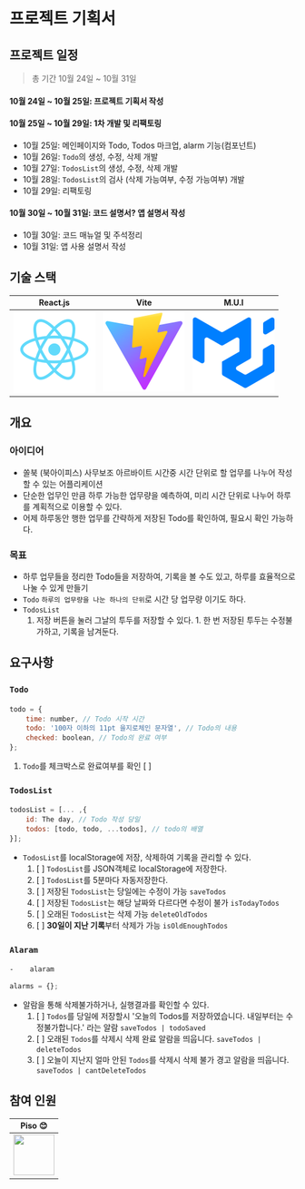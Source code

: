 # 프로젝트 기획서

## 프로젝트 일정

> 총 기간 10월 24일 ~ 10월 31일

#### 10월 24일 ~ 10월 25일: 프로젝트 기획서 작성

#### 10월 25일 ~ 10월 29일: 1차 개발 및 리팩토링

-   10월 25일: 메인페이지와 Todo, Todos 마크업, alarm 기능(컴포넌트)
-   10월 26일: `Todo`의 생성, 수정, 삭제 개발
-   10월 27일: `TodosList`의 생성, 수정, 삭제 개발
-   10월 28일: `TodosList`의 검사 (삭제 가능여부, 수정 가능여부) 개발
-   10월 29일: 리팩토링

#### 10월 30일 ~ 10월 31일: 코드 설명서? 앱 설명서 작성

-   10월 30일: 코드 매뉴얼 및 주석정리
-   10월 31일: 앱 사용 설명서 작성

## 기술 스택

| React.js                          | Vite                            | M.U.I                           |
| --------------------------------- | ------------------------------- | ------------------------------- |
| ![React](./assets/react-logo.svg) | ![Vite](./assets/vite-logo.svg) | ![M.U.I](./assets/mui-logo.svg) |

<!-- | 적응형 웹 디자인 Adapative Web Design                                          |
| ------------------------------------------------- |
| ![적응형 웹 디자인](./assets/adaptive-mobile.svg) | -->

## 개요

### 아이디어

-   쏠북 (북아이피스) 사무보조 아르바이트 시간중 시간 단위로 할 업무를 나누어 작성할 수 있는 어플리케이션
-   단순한 업무인 만큼 하루 가능한 업무량을 예측하여, 미리 시간 단위로 나누어 하루를 계획적으로 이용할 수 있다.
-   어제 하루동안 행한 업무를 간략하게 저장된 Todo를 확인하여, 필요시 확인 가능하다.

### 목표

-   하루 업무들을 정리한 Todo들을 저장하여, 기록을 볼 수도 있고, 하루를 효율적으로 나눌 수 있게 만들기
-   `Todo` `하루의 업무량을 나눈 하나의 단위`로 시간 당 업무량 이기도 하다.
-   `TodosList`
    1. 저장 버튼을 눌러 그날의 투두를 저장할 수 있다. 1. 한 번 저장된 투두는 수정불가하고, 기록을 남겨둔다.

## 요구사항

### `Todo`

```js
todo = {
    time: number, // Todo 시작 시간
    todo: '100자 이하의 11pt 을지로체인 문자열', // Todo의 내용
    checked: boolean, // Todo의 완료 여부
};
```

1.  `Todo`를 체크박스로 완료여부를 확인 [ ]

### `TodosList`

```js
todosList = [... ,{
    id: The day, // Todo 작성 당일
    todos: [todo, todo, ...todos], // todo의 배열
}];
```

-   `TodosList`를 localStorage에 저장, 삭제하여 기록을 관리할 수 있다.
    1.  [ ] `TodosList`를 JSON객체로 localStorage에 저장한다.
    1.  [ ] `TodosList`를 5분마다 자동저장한다.
    1.  [ ] 저장된 `TodosList`는 당일에는 수정이 가능 `saveTodos`
    1.  [ ] 저장된 `TodosList`는 해당 날짜와 다르다면 수정이 불가 `isTodayTodos`
    1.  [ ] 오래된 `TodosList`는 삭제 가능 `deleteOldTodos`
    1.  [ ] **30일이 지난 기록**부터 삭제가 가능 `isOldEnoughTodos`

### `Alaram`

    -    alaram

```js
alarms = {};
```

-   알람을 통해 삭제불가하거나, 실행결과를 확인할 수 있다.
    1.  [ ] `Todos`를 당일에 저장할시 '오늘의 Todos를 저장하였습니다. 내일부터는 수정불가합니다.' 라는 알람 `saveTodos | todoSaved`
    2.  [ ] 오래된 `Todos`를 삭제시 삭제 완료 알람을 띄웁니다. `saveTodos | deleteTodos`
    3.  [ ] 오늘이 지난지 얼마 안된 `Todos`를 삭제시 삭제 불가 경고 알람을 띄웁니다. `saveTodos | cantDeleteTodos`

## 참여 인원

| Piso :blush:                                                                        |
| ----------------------------------------------------------------------------------- |
| <img src="https://avatars.githubusercontent.com/Pisodev77" width="72" height="72"/> |
